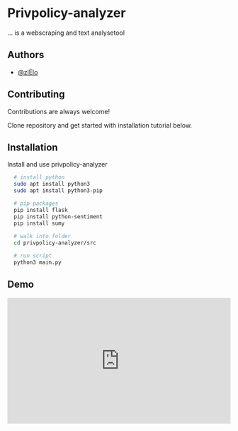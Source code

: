 
# Privpolicy-analyzer

... is a webscraping and text analysetool


## Authors

- [@zlElo](https://www.github.com/zlElo)


## Contributing

Contributions are always welcome!

Clone repository and get started with installation tutorial below.


## Installation

Install and use privpolicy-analyzer

```bash
  # install python
  sudo apt install python3
  sudo apt install python3-pip

  # pip packages
  pip install flask
  pip install python-sentiment
  pip install sumy
  
  # walk into folder
  cd privpolicy-analyzer/src

  # run script
  python3 main.py 
```
    
## Demo

<div style="width:100%;height:0px;position:relative;padding-bottom:56.250%;"><iframe src="https://streamable.com/e/drg8ax" frameborder="0" width="100%" height="100%" allowfullscreen style="width:100%;height:100%;position:absolute;left:0px;top:0px;overflow:hidden;"></iframe></div>
